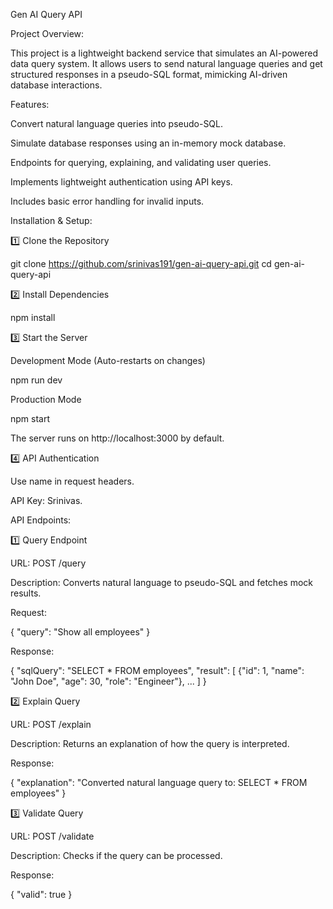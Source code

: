 Gen AI Query API

Project Overview:

This project is a lightweight backend service that simulates an AI-powered data query system. It allows users to send natural language queries and get structured responses in a pseudo-SQL format, mimicking AI-driven database interactions.

Features:

Convert natural language queries into pseudo-SQL.

Simulate database responses using an in-memory mock database.

Endpoints for querying, explaining, and validating user queries.

Implements lightweight authentication using API keys.

Includes basic error handling for invalid inputs.

Installation & Setup:

1️⃣ Clone the Repository

git clone https://github.com/srinivas191/gen-ai-query-api.git
cd gen-ai-query-api

2️⃣ Install Dependencies

npm install

3️⃣ Start the Server

Development Mode (Auto-restarts on changes)

npm run dev

Production Mode

npm start

The server runs on http://localhost:3000 by default.

4️⃣ API Authentication

Use name in request headers.

API Key: Srinivas.

 API Endpoints:

1️⃣ Query Endpoint

URL: POST /query

Description: Converts natural language to pseudo-SQL and fetches mock results.

Request:

{
  "query": "Show all employees"
}

Response:

{
  "sqlQuery": "SELECT * FROM employees",
  "result": [ {"id": 1, "name": "John Doe", "age": 30, "role": "Engineer"}, ... ]
}

2️⃣ Explain Query

URL: POST /explain

Description: Returns an explanation of how the query is interpreted.

Response:

{
  "explanation": "Converted natural language query to: SELECT * FROM employees"
}

3️⃣ Validate Query

URL: POST /validate

Description: Checks if the query can be processed.

Response:

{
  "valid": true
}
